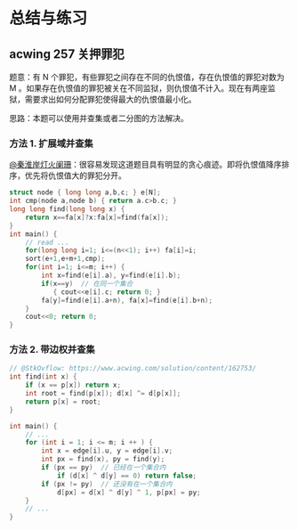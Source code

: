 # 总结与练习

## acwing 257 关押罪犯

题意：有 N 个罪犯，有些罪犯之间存在不同的仇恨值，存在仇恨值的罪犯对数为 M 。如果存在仇恨值的罪犯被关在不同监狱，则仇恨值不计入。现在有两座监狱，需要求出如何分配罪犯使得最大的仇恨值最小化。

思路：本题可以使用并查集或者二分图的方法解决。

### 方法 1. 扩展域并查集

[@秦淮岸灯火阑珊](https://www.acwing.com/solution/content/1001/)：很容易发现这道题目具有明显的贪心痕迹。即将仇恨值降序排序，优先将仇恨值大的罪犯分开。

```c++
struct node { long long a,b,c; } e[N];
int cmp(node a,node b) { return a.c>b.c; }
long long find(long long x) {
    return x==fa[x]?x:fa[x]=find(fa[x]);
}
int main() {
    // read ...
    for(long long i=1; i<=(n<<1); i++) fa[i]=i;
    sort(e+1,e+m+1,cmp);
    for(int i=1; i<=m; i++) {
        int x=find(e[i].a), y=find(e[i].b);
        if(x==y)  // 在同一个集合
           { cout<<e[i].c; return 0; }
        fa[y]=find(e[i].a+n), fa[x]=find(e[i].b+n);
    }
    cout<<0; return 0;
}
```

### 方法 2. 带边权并查集

```c++
// @StkOvflow: https://www.acwing.com/solution/content/162753/
int find(int x) {
    if (x == p[x]) return x;
    int root = find(p[x]); d[x] ^= d[p[x]];
    return p[x] = root;
}

int main() {
    // ...
    for (int i = 1; i <= m; i ++ ) {
        int x = edge[i].u, y = edge[i].v;
        int px = find(x), py = find(y);
        if (px == py)  // 已经在一个集合内
            if (d[x] ^ d[y] == 0) return false;
        if (px != py)  // 还没有在一个集合内
            d[px] = d[x] ^ d[y] ^ 1, p[px] = py;
    }
    // ...
}
```